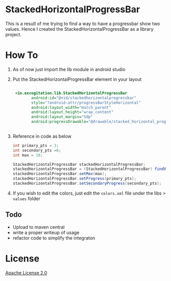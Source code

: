 # StackedHorizontalProgressBar

This is a result of me trying to find a way to have a progressbar show two values. Hence 
I created the StackedHorizontalProgressBar as a library project.

# How To
1. As of now just import the lib module in android studio
2. Put the StackedHorizontalProgressBar element in your layout 
    ```xml
    
     <in.excogitation.lib.StackedHorizontalProgressBar
            android:id="@+id/stackedhorizontalprogressbar"
            style="?android:attr/progressBarStyleHorizontal"
            android:layout_width="match_parent"
            android:layout_height="wrap_content"
            android:layout_margin="5dp"
            android:progressDrawable="@drawable/stacked_horizontal_progress"/>
            
     ```
3. Reference in code as below
    ```java
    int primary_pts = 3;
    int secondary_pts =6;
    int max = 10;

    StackedHorizontalProgressBar stackedHorizontalProgressBar;
    stackedHorizontalProgressBar = (StackedHorizontalProgressBar) findViewById(R.id.stackedhorizontalprogressbar);
    stackedHorizontalProgressBar.setMax(max);
    stackedHorizontalProgressBar.setProgress(primary_pts);
    stackedHorizontalProgressBar.setSecondaryProgress(secondary_pts);
    
    ```

4. If you wish to edit the colors, just edit the `colors.xml` file under the libs > `values` 
folder

## Todo
+ Upload to maven central
+ write a proper writeup of usage
+ refactor code to simplify the integraton


# License

 <a rel="license" href="http://www.apache.org/licenses/LICENSE-2.0.html" target="_blank">Apache License 2.0</a>
